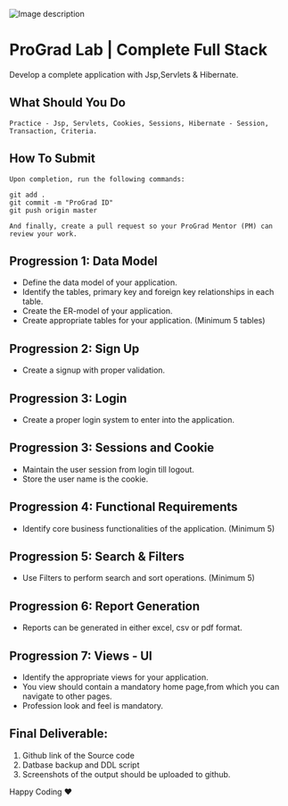 ![Image description](https://i1.faceprep.in/ProGrad/face-logo-resized.png)

# ProGrad Lab | Complete Full Stack 
Develop a complete application with Jsp,Servlets & Hibernate.


## What Should You Do
```
Practice - Jsp, Servlets, Cookies, Sessions, Hibernate - Session, Transaction, Criteria.
```

## How To Submit
```
Upon completion, run the following commands:

git add .
git commit -m "ProGrad ID"
git push origin master

And finally, create a pull request so your ProGrad Mentor (PM) can review your work.
```

## Progression 1: Data Model
  - Define the data model of your application.
  - Identify the tables, primary key and foreign key relationships in each table.
  - Create the ER-model of your application.
  - Create appropriate tables for your application. (Minimum 5 tables)

## Progression 2: Sign Up
  - Create a signup with proper validation.

## Progression 3: Login
 - Create a proper login system to enter into the application.

## Progression 3: Sessions and Cookie
  - Maintain the user session from login till logout.
  - Store the user name is the cookie.

## Progression 4: Functional Requirements
  - Identify core business functionalities of the application. (Minimum 5)

## Progression 5: Search & Filters
  - Use Filters to perform search and sort operations. (Minimum 5)

## Progression 6: Report Generation
  - Reports can be generated in either excel, csv or pdf format.
  
## Progression 7: Views - UI
  - Identify the appropriate views for your application.
  - You view should contain a mandatory home page,from which you can navigate to other pages.
  - Profession look and feel is mandatory.

## Final Deliverable:
1. Github link of the Source code
2. Datbase backup and DDL script
3. Screenshots of the output should be uploaded to github.


Happy Coding ❤️
